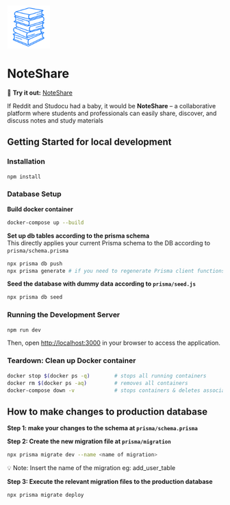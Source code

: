 <img src="public/icon9.png" height="100" width="100"></img>

# NoteShare

🔗 **Try it out:** [NoteShare](https://sharemynotes.vercel.app)

If Reddit and Studocu had a baby, it would be **NoteShare** – a collaborative platform where students and professionals can easily share, discover, and discuss notes and study materials

## Getting Started for local development

### Installation

```bash
npm install
```

### Database Setup

**Build docker container**

```bash
docker-compose up --build
```

**Set up db tables according to the prisma schema**  
This directly applies your current Prisma schema to the DB according to `prisma/schema.prisma`

```bash
npx prisma db push
npx prisma generate # if you need to regenerate Prisma client functions
```

**Seed the database with dummy data according to `prisma/seed.js`**

```bash
npx prisma db seed
```

### Running the Development Server

```bash
npm run dev
```

Then, open [http://localhost:3000](http://localhost:3000) in your browser to access the application.

### Teardown: Clean up Docker container

```bash
docker stop $(docker ps -q)        # stops all running containers
docker rm $(docker ps -aq)         # removes all containers
docker-compose down -v             # stops containers & deletes associated volumes
```

## How to make changes to production database

**Step 1: make your changes to the schema at `prisma/schema.prisma`**

**Step 2: Create the new migration file at `prisma/migration`**

```bash
npx prisma migrate dev --name <name of migration>
```

💡 Note: Insert the name of the migration eg: add_user_table

**Step 3: Execute the relevant migration files to the production database**

```bash
npx prisma migrate deploy
```

